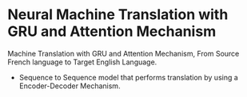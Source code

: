 # Neural Machine Translation with GRU and Attention Mechanism
Machine Translation with GRU and Attention Mechanism, From Source French language to Target English Language.
* Sequence to Sequence model that performs translation by using  a Encoder-Decoder Mechanism.
